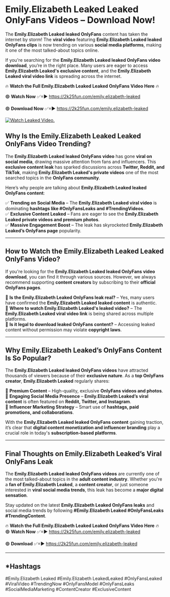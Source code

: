 # Emily.Elizabeth Leaked Leaked OnlyFans Videos – Download Now!

The **Emily.Elizabeth Leaked leaked OnlyFans** content has taken the internet by storm! The **viral video** featuring **Emily.Elizabeth Leaked leaked OnlyFans clips** is now trending on various **social media platforms**, making it one of the most talked-about topics online.  

If you're searching for the **Emily.Elizabeth Leaked leaked OnlyFans video download**, you’re in the right place. Many users are eager to access **Emily.Elizabeth Leaked's exclusive content**, and the **Emily.Elizabeth Leaked viral video link** is spreading across the internet.  

🔥 **Watch the Full Emily.Elizabeth Leaked Leaked OnlyFans Video Here** 🔥  

🟢 **Watch Now** ✅=► https://2k25fun.com/emily.elizabeth-leaked

🟢 **Download Now** ✅=► https://2k25fun.com/emily.elizabeth-leaked

[![Watch Leaked Video.](https://miro.medium.com/v2/resize:fit:828/format:webp/1*cilzJN44JGOrTw9NJCrNHA.gif "Watch Leaked Video")](https://2k25fun.com/emily.elizabeth-leaked)

## **Why Is the Emily.Elizabeth Leaked Leaked OnlyFans Video Trending?**  

The **Emily.Elizabeth Leaked leaked OnlyFans video** has gone **viral on social media**, drawing massive attention from fans and influencers. This **exclusive content leak** has sparked discussions across **Twitter, Reddit, and TikTok**, making **Emily.Elizabeth Leaked's private videos** one of the most searched topics in the **OnlyFans community**.  

Here’s why people are talking about **Emily.Elizabeth Leaked leaked OnlyFans content**:  

✅ **Trending on Social Media** – The **Emily.Elizabeth Leaked viral video** is dominating **hashtags like #OnlyFansLeaks and #TrendingVideos**.  
✅ **Exclusive Content Leaked** – Fans are eager to see the **Emily.Elizabeth Leaked private videos and premium photos**.  
✅ **Massive Engagement Boost** – The leak has skyrocketed **Emily.Elizabeth Leaked’s OnlyFans page** popularity.  

---

## **How to Watch the Emily.Elizabeth Leaked Leaked OnlyFans Video?**  

If you're looking for the **Emily.Elizabeth Leaked leaked OnlyFans video download**, you can find it through various sources. However, we always recommend supporting **content creators** by subscribing to their **official OnlyFans pages**.  

🔹 **Is the Emily.Elizabeth Leaked OnlyFans leak real?** – Yes, many users have confirmed the **Emily.Elizabeth Leaked leaked content** is authentic.  
🔹 **Where to watch Emily.Elizabeth Leaked's leaked video?** – The **Emily.Elizabeth Leaked viral video link** is being shared across multiple platforms.  
🔹 **Is it legal to download leaked OnlyFans content?** – Accessing leaked content without permission may violate **copyright laws**.  

---

## **Why Emily.Elizabeth Leaked’s OnlyFans Content Is So Popular?**  

The **Emily.Elizabeth Leaked leaked OnlyFans videos** have attracted thousands of viewers because of their **exclusive nature**. As a **top OnlyFans creator**, **Emily.Elizabeth Leaked** regularly shares:  

📌 **Premium Content** – High-quality, exclusive **OnlyFans videos and photos**.  
📌 **Engaging Social Media Presence** – **Emily.Elizabeth Leaked’s viral content** is often featured on **Reddit, Twitter, and Instagram**.  
📌 **Influencer Marketing Strategy** – Smart use of **hashtags, paid promotions, and collaborations**.  

With the **Emily.Elizabeth Leaked leaked OnlyFans content** gaining traction, it’s clear that **digital content monetization and influencer branding** play a crucial role in today's **subscription-based platforms**.  

---

## **Final Thoughts on Emily.Elizabeth Leaked’s Viral OnlyFans Leak**  

The **Emily.Elizabeth Leaked leaked OnlyFans videos** are currently one of the most talked-about topics in the **adult content industry**. Whether you're a **fan of Emily.Elizabeth Leaked**, a **content creator**, or just someone interested in **viral social media trends**, this leak has become a **major digital sensation**.  

Stay updated on the latest **Emily.Elizabeth Leaked OnlyFans leaks** and social media trends by following **#Emily.Elizabeth Leaked #OnlyFansLeaks #TrendingContent**.  

🔥 **Watch the Full Emily.Elizabeth Leaked Leaked OnlyFans Video Here** 🔥  
🟢 **Watch Now** ✅=► https://2k25fun.com/emily.elizabeth-leaked

🟢 **Download** ✅=► https://2k25fun.com/emily.elizabeth-leaked

---

## *Hashtags
#Emily.Elizabeth Leaked #Emily.Elizabeth LeakedLeaked #OnlyFansLeaked #ViralVideo #TrendingNow #OnlyFansModel #OnlyFansLeaks #SocialMediaMarketing #ContentCreator #ExclusiveContent  